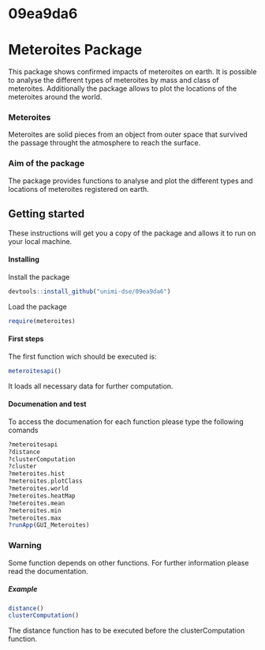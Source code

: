 # 09ea9da6
# Meteroites Package
This package shows confirmed impacts of meteroites on earth. It is possible to analyse the different types of meteroites by mass and class of meteroites. Additionally the package allows to plot the locations of the meteroites around the world.
### Meteroites
Meteroites are solid pieces from an object from outer space that survived the passage throught the atmosphere to reach the surface. 
### Aim of the package
The package provides functions to analyse and plot the different types and locations of meteroites registered on earth.
## Getting started
These instructions will get you a copy of the package and allows it to run on your local machine.
#### Installing
Install the package
```R
devtools::install_github("unimi-dse/09ea9da6")
```
Load the package
```R
require(meteroites)
```
#### First steps
The first function wich should be executed is:
```R
meteroitesapi()
```
It loads all necessary data for further computation.
#### Documenation and test
To access the documenation for each function please type the following comands
```R
?meteroitesapi
?distance
?clusterComputation
?cluster
?meteroites.hist
?meteroites.plotClass
?meteroites.world
?meteroites.heatMap
?meteroites.mean
?meteroites.min
?meteroites.max
?runApp(GUI_Meteroites)
```
### Warning
Some function depends on other functions. For further information please read the documentation.

##### Example
```R
distance()
clusterComputation()
```
The distance function has to be executed before the clusterComputation function.
